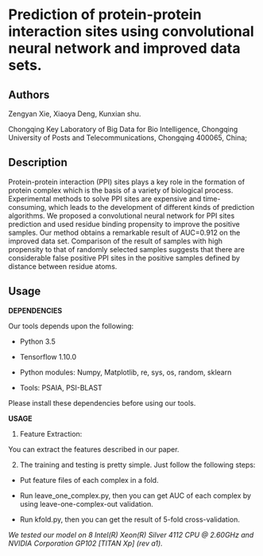 # Prediction of protein-protein interaction sites using convolutional neural network and improved data sets.


Authors
-------
Zengyan Xie, Xiaoya Deng, Kunxian shu.

Chongqing Key Laboratory of Big Data for Bio Intelligence, Chongqing University of Posts and Telecommunications, Chongqing 400065, China;

Description
-----------
Protein-protein interaction (PPI) sites plays a key role in the formation of protein complex which is the basis of a variety of biological process. Experimental methods to solve PPI sites are expensive and time-consuming, which leads to the development of different kinds of prediction algorithms. We proposed a convolutional neural network for PPI sites prediction and used residue binding propensity to improve the positive samples. Our method obtains a remarkable result of AUC=0.912 on the improved data set. Comparison of the result of samples with high propensity to that of randomly selected samples suggests that there are considerable false positive PPI sites in the positive samples defined by distance between residue atoms.

Usage
-----

__DEPENDENCIES__

Our tools depends upon the following:

* Python 3.5

* Tensorflow 1.10.0

* Python modules: Numpy, Matplotlib, re, sys, os, random, sklearn

* Tools: PSAIA, PSI-BLAST

Please install these dependencies before using our tools. 

__USAGE__

1. Feature Extraction:

You can extract the features described in our paper. 
	
2. The training and testing is pretty simple. Just follow the following steps:

* Put feature files of each complex in a fold. 

* Run leave_one_complex.py, then you can get AUC of each complex by using leave-one-complex-out validation.

* Run kfold.py, then you can get the result of 5-fold cross-validation.

_We tested our model on 8  Intel(R) Xeon(R) Silver 4112 CPU @ 2.60GHz and NVIDIA Corporation GP102 [TITAN Xp] (rev a1)._
